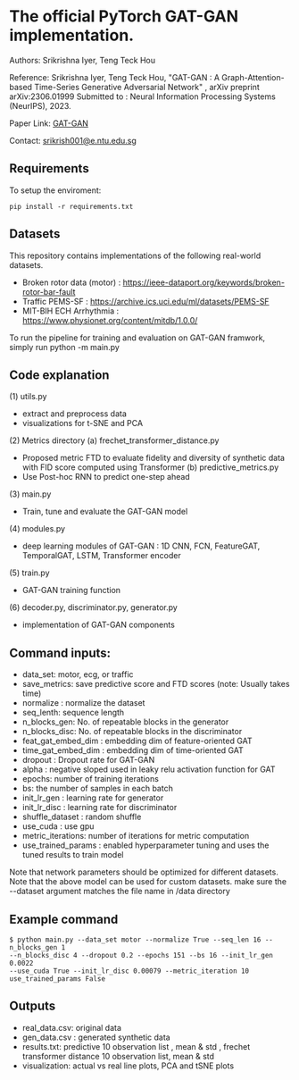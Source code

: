 # The official PyTorch GAT-GAN implementation.

Authors: Srikrishna Iyer, Teng Teck Hou

Reference: Srikrishna Iyer, Teng Teck Hou, "GAT-GAN : A Graph-Attention-based Time-Series Generative Adversarial Network" , arXiv preprint arXiv:2306.01999
Submitted to : Neural Information Processing Systems (NeurIPS), 2023.

Paper Link: [GAT-GAN](https://arxiv.org/abs/2306.01999)

Contact: srikrish001@e.ntu.edu.sg

## Requirements

To setup the enviroment:

```setup
pip install -r requirements.txt
```

## Datasets

This repository contains implementations of the following real-world datasets.

- Broken rotor data (motor) : https://ieee-dataport.org/keywords/broken-rotor-bar-fault
- Traffic PEMS-SF : https://archive.ics.uci.edu/ml/datasets/PEMS-SF
- MIT-BIH ECH Arrhythmia : https://www.physionet.org/content/mitdb/1.0.0/

To run the pipeline for training and evaluation on GAT-GAN framwork, simply run python -m main.py

## Code explanation

(1) utils.py
- extract and preprocess data
- visualizations for t-SNE and PCA

(2) Metrics directory
  (a) frechet_transformer_distance.py
  - Proposed metric FTD to evaluate fidelity and diversity of synthetic data with FID score computed using Transformer
  (b) predictive_metrics.py
  - Use Post-hoc RNN to predict one-step ahead

(3) main.py
- Train, tune and evaluate the GAT-GAN model

(4) modules.py
- deep learning modules of GAT-GAN : 1D CNN, FCN, FeatureGAT, TemporalGAT, LSTM, Transformer encoder

(5) train.py
- GAT-GAN training function

(6) decoder.py, discriminator.py, generator.py
- implementation of GAT-GAN components 

## Command inputs:

-   data_set: motor, ecg, or traffic
-   save_metrics: save predictive score and FTD scores (note: Usually takes time)
-   normalize : normalize the dataset
-   seq_lenth: sequence length
-   n_blocks_gen: No. of repeatable blocks in the generator
-   n_blocks_disc: No. of repeatable blocks in the discriminator
-   feat_gat_embed_dim : embedding dim of feature-oriented GAT
-   time_gat_embed_dim : embedding dim of time-oriented GAT
-   dropout : Dropout rate for GAT-GAN
-   alpha : negative sloped used in leaky relu activation function for GAT
-   epochs: number of training iterations
-   bs: the number of samples in each batch
-   init_lr_gen : learning rate for generator
-   init_lr_disc : learning rate for discriminator
-   shuffle_dataset : random shuffle
-   use_cuda : use gpu 
-   metric_iterations: number of iterations for metric computation
-   use_trained_params : enabled hyperparameter tuning and uses the tuned results to train model

Note that network parameters should be optimized for different datasets.
Note that the above model can be used for custom datasets. make sure the --dataset argument matches the file name in /data directory

## Example command

```shell
$ python main.py --data_set motor --normalize True --seq_len 16 --n_blocks_gen 1
--n_blocks_disc 4 --dropout 0.2 --epochs 151 --bs 16 --init_lr_gen 0.0022
--use_cuda True --init_lr_disc 0.00079 --metric_iteration 10 use_trained_params False
```

## Outputs

-   real_data.csv: original data
-   gen_data.csv : generated synthetic data
-   results.txt: predictive 10 observation list , mean & std , frechet transformer distance 10 observation list, mean & std
-   visualization: actual vs real line plots, PCA and tSNE plots


